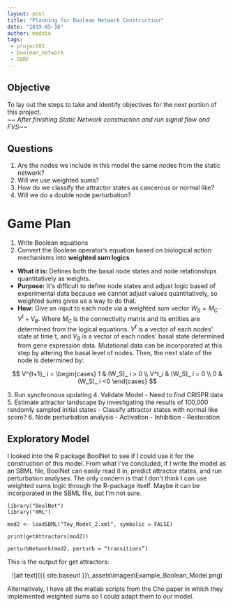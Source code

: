 ```yaml
---
layout: post
title: "Planning for Boolean Network Construction"
date: "2019-05-16"
author: maddie
tags:
 - project01
 - boolean_network
 - SURF
---
```


## Objective
To lay out the steps to take and identify objectives for the next portion of this project.  
*~~ After finishing Static Network construction and run signal flow and FVS~~*

## Questions
1. Are the nodes we include in this model the same nodes from the static network?
2. Will we use weighted sums?
3. How do we classify the attractor states as cancerous or normal like?
4. Will we do a double node perturbation?

# Game Plan

1. Write Boolean equations
2. Convert the Boolean operator’s equation based on biological action mechanisms into **weighted sum logics**
  - **What it is:** Defines both the basal node states and node relationships quantitatively as weights.
  - **Purpose:** It's difficult to define node states and adjust logic based of experimental data because we cannot adjust values quantitatively, so weighted sums gives us a way to do that.
  - **How:** Give an input to each node via a weighted sum vector $W_S = M_C \cdot V^t+V_B$. Where $M_C$ is the connectivity matrix and its entities are determined from the logical equations. $V^t$ is a vector of each nodes' state at time t, and $V_B$ is a vector of each nodes' basal state determined from gene expression data. Mutational data can be incorporated at this step by altering the basal level of nodes. Then, the next state of the node is determined by:
  <p align = "center">
  $$ V^{t+1}_ i =
  	\begin{cases}
  		1 & (W_S)_ i > 0 \\
  		V^t_i & (W_S)_ i = 0 \\
  		0 & (W_S)_ i <0
  	\end{cases}
  $$
</p>
3. Run synchronous updating
4. Validate Model
  - Need to find CRISPR data
5. Estimate attractor landscape by investigating the results of 100,000 randomly sampled initial states
  - Classify attractor states with normal like score?
6. Node perturbation analysis
  - Activation
  - Inhibition
  - Restoration

## Exploratory Model
I looked into the R package BoolNet to see if I could use it for the construction of this model.
From what I've concluded, if I write the model as an SBML file, BoolNet can easily read it in, predict attractor states, and run perturbation analyses. The only concern is that I don't think I can use weighted sums logic through the R-package itself. Maybe it can be incorporated in the SBML file, but I'm not sure.

```{R}
library("BoolNet")
library("XML")

mod2 <- loadSBML("Toy_Model_2.xml", symbolic = FALSE)

print(getAttractors(mod2))

perturbNetwork(mod2, perturb = “transitions”)
```

This is the output for get attractors:
<div style="text-align:center" markdown="1">
![alt text]({{ site.baseurl }}\_assets\images\Example_Boolean_Model.png)  
</div>

Alternatively, I have all the matlab scripts from the Cho paper in which they implemented weighted sums so I could adapt them to our model.
